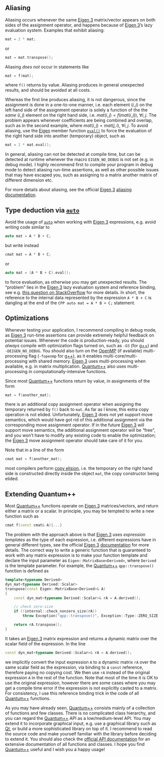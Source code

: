 Aliasing
--------

Aliasing occurs whenever the same [Eigen 3](http://eigen.tuxfamily.org/)
matrix/vector appears on both sides of the assignment operator, and
happens because of [Eigen 3](http://eigen.tuxfamily.org/)’s lazy
evaluation system. Examples that exhibit aliasing:

```CPP
mat = 2 * mat;
```

or

```CPP
mat = mat.transpose();
```

Aliasing *does not* occur in statements like

```CPP
mat = f(mat);
```

where `f()` returns by value. Aliasing produces in general unexpected
results, and should be avoided at all costs.

Whereas the first line produces aliasing, it is not dangerous, since the
assignment is done in a one-to-one manner, i.e. each element $(i,j)$ on
the left hand side of the assignment operator is solely a function of
the the *same* $(i,j)$ element on the right hand side, i.e.
$mat(i,j) = f(mat(i,j))$, $\forall i,j$. The problem appears whenever
coefficients are being combined and overlap, such as in the second
example, where $mat(i,j) = mat(j,i)$, $\forall i,j$. To avoid aliasing,
use the [Eigen](http://eigen.tuxfamily.org/) member function 
[`eval()`](https://eigen.tuxfamily.org/dox/classEigen_1_1DenseBase.html#aa73e57a2f0f7cfcb4ad4d55ea0b6414b) 
to force the evaluation of the right hand side into another (temporary) object, 
such as

```CPP
mat = 2 * mat.eval();
```

In general, aliasing can not be detected at compile time, but can be
detected at runtime whenever the macro `EIGEN_NO_DEBUG` is not
set (e.g. in debug mode). I highly recommend first to compile your program in debug
mode to detect aliasing run-time assertions, as well as other possible
issues that may have escaped you, such as assigning to a matrix another
matrix of different dimension etc.

For more details about aliasing, see the official [Eigen 3](http://eigen.tuxfamily.org/) 
[aliasing documentation](http://eigen.tuxfamily.org/dox/group__TopicAliasing.html).

Type deduction via [`auto`](http://en.cppreference.com/w/cpp/language/auto)
---------------------------

Avoid the usage of 
[`auto`](http://en.cppreference.com/w/cpp/language/auto) 
when working with [Eigen 3](http://eigen.tuxfamily.org/) expressions, 
e.g. avoid writing code similar to

```CPP
auto mat = A * B + C;
```

but write instead

```CPP
cmat mat = A * B + C;
```

or

```CPP
auto mat = (A * B + C).eval();
```

to force evaluation, as otherwise you may get unexpected results. The
“problem" lies in the [Eigen 3](http://eigen.tuxfamily.org/) lazy
evaluation system and reference binding, see e.g. 
[this question on StackOverflow](http://stackoverflow.com/q/26705446/3093378)
for more details. In
short, the reference to the internal data represented by the expression
`A * B + C` is dangling at the end of the `CPP auto mat = A * B + C;`
statement.

Optimizations
-------------

Whenever testing your application, I recommend compiling in debug mode,
as [Eigen 3](http://eigen.tuxfamily.org/) run-time assertions can
provide extremely helpful feedback on potential issues. Whenever the
code is production-ready, you should *always* compile with optimization
flags turned on, such as `-O3` (for [g++](https://gcc.gnu.org/)) and
`-DEIGEN_NO_DEBUG`. You should also turn on the
[OpenMP](http://openmp.org/) (if available) multi-processing flag
(`-fopenmp` for [g++](https://gcc.gnu.org/)), as it enables
multi-core/multi-processing with shared memory. 
[Eigen 3](http://eigen.tuxfamily.org/) uses multi-processing when available,
e.g. in matrix multiplication.
[Quantum++](https://github.com/vsoftco/qpp) also uses multi-processing
in computationally-intensive functions.

Since most [Quantum++](https://github.com/vsoftco/qpp) functions return
by value, in assignments of the form

```CPP
mat = f(another_mat);
```

there is an additional copy assignment operator when assigning the
temporary returned by `f()` back to `mat`. As far as I know, this extra
copy operation is not elided. Unfortunately, [Eigen 3](http://eigen.tuxfamily.org/) 
does not yet support move semantics,
which would have got rid of this additional assignment via the
corresponding move assignment operator. If in the future 
[Eigen 3](http://eigen.tuxfamily.org/) will support move semantics, the
additional assignment operator will be “free", and you won’t have to
modify any existing code to enable the optimization; the 
[Eigen 3](http://eigen.tuxfamily.org/) move assignment operator should take
care of it for you.

Note that in a line of the form

```CPP
cmat mat = f(another_mat);
```

most compilers perform 
[copy elision](http://en.cppreference.com/w/cpp/language/copy_elision), 
i.e. the temporary on the right hand side is constructed directly inside the
object `mat`, the copy constructor being elided.

Extending Quantum++
-------------------
Most [Quantum++](https://github.com/vsoftco/qpp) functions operate on 
[Eigen 3](http://eigen.tuxfamily.org/) matrices/vectors, and return either a
matrix or a scalar. In principle, you may be tempted to write a new
function such as

```CPP
cmat f(const cmat& A){...}
```

The problem with the approach above is that 
[Eigen 3](http://eigen.tuxfamily.org/) uses *expression templates* as the type
of each expression, i.e. different expressions have in general different
types, see the official [Eigen 3](http://eigen.tuxfamily.org/)
[documentation](http://eigen.tuxfamily.org/dox/TopicFunctionTakingEigenTypes.html)
 for more details. The correct way to write a generic function that is
guaranteed to work with any matrix expression is to make your function
template and declare the input parameter as
`Eigen::MatrixBase<Derived>`, where `Derived` is the template parameter.
For example, the [Quantum++](https://github.com/vsoftco/qpp)
`qpp::transpose()` function is defined as

```CPP
template<typename Derived> 
dyn_mat<typename Derived::Scalar> 
transpose(const Eigen::MatrixBase<Derived>& A)
{
    const dyn_mat<typename Derived::Scalar>& rA = A.derived();

    // check zero-size
    if (!internal::check_nonzero_size(rA))
        throw Exception("qpp::transpose()", Exception::Type::ZERO_SIZE);

    return rA.transpose();
}
```

It takes an [Eigen 3](http://eigen.tuxfamily.org/) matrix expression 
and returns a dynamic matrix over the scalar field of the
expression. In the line 

```CPP
const dyn_mat<typename Derived::Scalar>& rA = A.derived();
````

we implicitly convert the input expression
`A` to a dynamic matrix `rA` over the same scalar field as the
expression, via binding to a `const` reference, therefore paying no
copying cost. We then use `rA` instead of the original expression `A` in
the rest of the function. Note that most of the time it is OK to use the
original expression, however there are some cases where you may get a
compile time error if the expression is not explicitly casted to a
matrix. For consistency, I use this reference binding trick in the code
of all [Quantum++](https://github.com/vsoftco/qpp) functions.

As you may have already seen,
[Quantum++](https://github.com/vsoftco/qpp) consists mainly of a
collection of functions and few classes. There is no complicated class
hierarchy, and you can regard the
[Quantum++](https://github.com/vsoftco/qpp) API as a low/medium-level API.
You may extend it to incorporate graphical input, e.g. use a graphical
library such as [Qt](http://qt-project.org/), or build a more
sophisticated library on top of it. I recommend to read the source code
and make yourself familiar with the library before deciding to extend
it. You should also check the 
[official API documentation](https://github.com/vsoftco/qpp/blob/master/doc/refman.pdf)
for an extensive documentation of all functions and
classes. I hope you find [Quantum++](https://github.com/vsoftco/qpp)
useful and I wish you a happy usage!